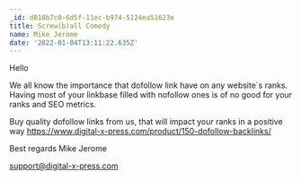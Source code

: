 ```yaml
---
_id: d010b7c0-6d5f-11ec-b974-5124ea51623e
title: Screw(b)all Comedy
name: Mike Jerome
date: '2022-01-04T13:11:22.635Z'
---
```

Hello 
 
We all know the importance that dofollow link have on any website`s ranks. 
Having most of your linkbase filled with nofollow ones is of no good for your ranks and SEO metrics. 
 
Buy quality dofollow links from us, that will impact your ranks in a positive way 
https://www.digital-x-press.com/product/150-dofollow-backlinks/ 
 
Best regards 
Mike Jerome
 
support@digital-x-press.com
